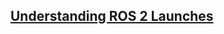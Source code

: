 ## [Understanding ROS 2 Launches](https://docs.ros.org/en/foxy/Tutorials/Parameters/Understanding-ROS2-Parameters.html)

